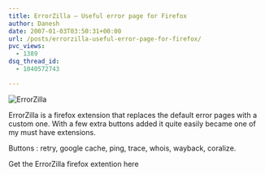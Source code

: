 ```yaml
---
title: ErrorZilla – Useful error page for Firefox
author: Danesh
date: 2007-01-03T03:50:31+00:00
url: /posts/errorzilla-useful-error-page-for-firefox/
pvc_views:
  - 1389
dsq_thread_id:
  - 1040572743

---
```

<img src="/techblog/wp-content/uploads/2007/01/errorzilla.jpg" alt="ErrorZilla" id="image29" />

ErrorZilla is a firefox extension that replaces the default error pages with a custom one. With a few extra buttons added it quite easily became one of my must have extensions.

Buttons : retry, google cache, ping, trace, whois, wayback, coralize.

Get the ErrorZilla firefox extention here